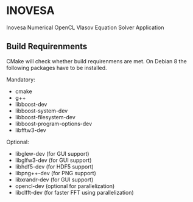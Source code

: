 INOVESA
=======

Inovesa Numerical OpenCL Vlasov Equation Solver Application


Build Requirenments
-------------------

CMake will check whether build requirenmens are met.
On Debian 8 the following packages have to be installed.

Mandatory:
* cmake
* g++
* libboost-dev
* libboost-system-dev
* libboost-filesystem-dev
* libboost-program-options-dev
* libfftw3-dev

Optional:
* libglew-dev (for GUI support)
* libglfw3-dev (for GUI support)
* libhdf5-dev (for HDF5 support)
* libpng++-dev (for PNG support)
* libxrandr-dev (for GUI support)
* opencl-dev (optional for parallelization)
* libclfft-dev (for faster FFT using parallelization)

